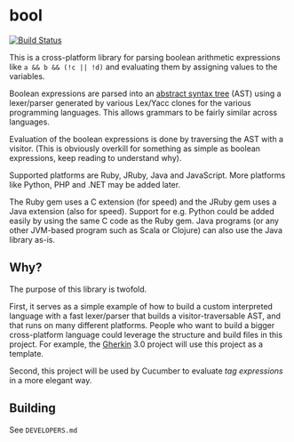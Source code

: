 # bool

[![Build Status](https://travis-ci.org/cucumber/bool.png)](https://travis-ci.org/cucumber/bool)

This is a cross-platform library for parsing boolean arithmetic expressions like `a && b && (!c || !d)` and evaluating them by assigning values to the variables.

Boolean expressions are parsed into an [abstract syntax tree](http://en.wikipedia.org/wiki/Abstract_syntax_tree) (AST) using a 
lexer/parser generated by various Lex/Yacc clones for the various programming languages. This allows grammars to be fairly similar 
across languages.

Evaluation of the boolean expressions is done by traversing the AST with a visitor. (This is obviously overkill for something as 
simple as boolean expressions, keep reading to understand why).

Supported platforms are Ruby, JRuby, Java and JavaScript. More platforms like Python, PHP and .NET may be added later.

The Ruby gem uses a C extension (for speed) and the JRuby gem uses a Java extension (also for speed). Support for e.g. Python could be added 
easily by using the same C code as the Ruby gem. Java programs (or any other JVM-based program such as Scala or Clojure) can also use the Java library as-is.

## Why?

The purpose of this library is twofold.

First, it serves as a simple example of how to build a custom interpreted language with a fast lexer/parser that builds a 
visitor-traversable AST, and that runs on many different platforms. People who want to build a bigger cross-platform language could 
leverage the structure and build files in this project. For example, the [Gherkin](https://github.com/cucumber/gherkin) 3.0 project will use this 
project as a template.

Second, this project will be used by Cucumber to evaluate _tag expressions_ in a more elegant way.

## Building

See `DEVELOPERS.md`

